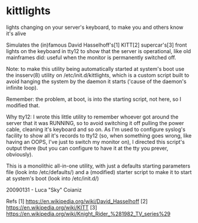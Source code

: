 # kittlights
lights changing on your server's keyboard, to make you and others know it's alive

 Simulates the (in)famous David Hasselhoff's[1] KITT[2] supercar's[3] front
lights on the keyboard in tty12 to show that the server is operational, like
old mainframes did: useful when the monitor is permanently switched off.

Note: to make this utility being automatically started at system's boot
      use the insserv(8) utility on /etc/init.d/kittlights, which is a
      custom script built to avoid hanging the system by the daemon it
      starts ('cause of the daemon's infinite loop).

Remember: the problem, at boot, is into the starting script, not here, so I
       modified that.

Why tty12: I wrote this little utility to remember whoever got around the
      server that it was RUNNING, so to avoid switching it off pulling the
      power cable, cleaning it's keyboard and so on.
       As I'm used to configure syslog's facility to show all it's records
      to tty12 (so, when something goes wrong, like having an OOPS, I've just
      to switch my monitor on), I directed this script's output there (but
      you can configure to have it at the tty you prever, obviously).

 This is a monolithic all-in-one utility, with just a defaults starting
parameters file (look into /etc/defaults/) and a (modified) starter script
to make it to start at system's boot (look into /etc/init.d/)

20090131 - Luca "Sky" Coianiz

Refs
[1] https://en.wikipedia.org/wiki/David_Hasselhoff
[2] https://en.wikipedia.org/wiki/KITT
[3] https://en.wikipedia.org/wiki/Knight_Rider_%281982_TV_series%29
